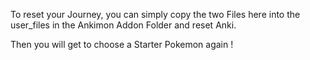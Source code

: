 To reset your Journey, you can simply copy the two Files here into the user_files in the Ankimon Addon Folder and reset Anki.

Then you will get to choose a Starter Pokemon again !
